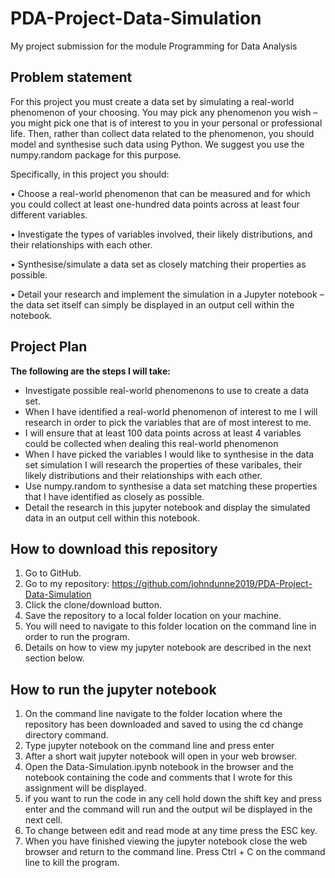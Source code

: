 # PDA-Project-Data-Simulation
My project submission for the module Programming for Data Analysis

## Problem statement
For this project you must create a data set by simulating a real-world phenomenon of your choosing. You may pick any phenomenon you wish – you might pick one that is of interest to you in your personal or professional life. Then, rather than collect data related to the phenomenon, you should model and synthesise such data using Python. We suggest you use the numpy.random package for this purpose.

Specifically, in this project you should:

• Choose a real-world phenomenon that can be measured and for which you could
collect at least one-hundred data points across at least four different variables.

• Investigate the types of variables involved, their likely distributions, and their
relationships with each other.

• Synthesise/simulate a data set as closely matching their properties as possible.

• Detail your research and implement the simulation in a Jupyter notebook – the
data set itself can simply be displayed in an output cell within the notebook.

## Project Plan
**The following are the steps I will take:**
* Investigate possible real-world phenomenons to use to create a data set. 
* When I have identified a real-world phenomenon of interest to me I will research in order to pick the variables that are of most interest to me.
* I will ensure that at least 100 data points across at least 4 variables could be collected when dealing this real-world phenomenon 
* When I have picked the variables I would like to synthesise in the data set simulation I will research the properties of these varibales, their likely distributions and their relationships with each other.
* Use numpy.random to synthesise a data set matching these properties that I have identified as closely as possible. 
* Detail the research in this jupyter notebook and display the simulated data in an output cell within this notebook.

## How to download this repository
1. Go to GitHub.
2. Go to my repository: https://github.com/johndunne2019/PDA-Project-Data-Simulation
3. Click the clone/download button.
4. Save the repository to a local folder location on your machine.
5. You will need to navigate to this folder location on the command line in order to run the program.
6. Details on how to view my jupyter notebook are described in the next section below.

## How to run the jupyter notebook
1. On the command line navigate to the folder location where the repository has been downloaded and saved to using the cd change directory command.
2. Type jupyter notebook on the command line and press enter
3. After a short wait jupyter notebook will open in your web browser. 
4. Open the Data-Simulation.ipynb notebook in the browser and the notebook containing the code and comments that I wrote for this assignment will be displayed.
5. if you want to run the code in any cell hold down the shift key and press enter and the command will run and the output wil be displayed in the next cell. 
6. To change between edit and read mode at any time press the ESC key.
7. When you have finished viewing the jupyter notebook close the web browser and return to the command line. Press Ctrl + C on the command line to kill the program.